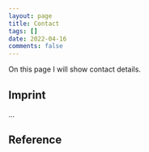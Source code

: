 ```yaml
---
layout: page
title: Contact
tags: []
date: 2022-04-16
comments: false
---
```


On this page I will show contact details.

## Imprint
...

## Reference
